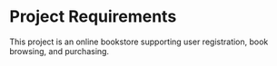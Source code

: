 # Project Requirements
This project is an online bookstore supporting user registration, book browsing, and purchasing.
